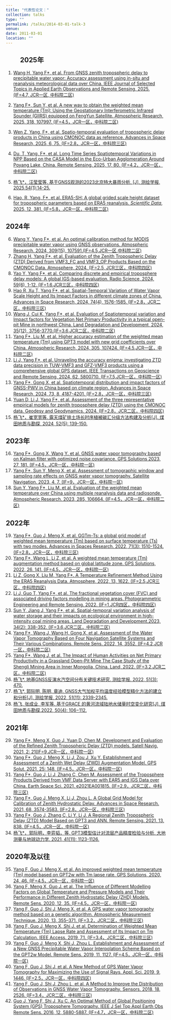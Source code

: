 ```yaml
---
title: "代表性论文："
collection: talks
type: ""
permalink: /talks/2014-03-01-talk-3
venue: 
date: 2011-03-01
location: ""
---
```

## <span style="display:inline-block; width:45px;"></span>2025年                                                                                              
1. [Wang H, Yang F*, et al. From GNSS zenith tropospheric delay to precipitable water vapor: Accuracy assessment using in-situ and reanalysis meteorological data over China. IEEE Journal of Selected Topics in Applied Earth Observations and Remote Sensing, 2025. (IF=4.7, JCR一区, 中科院二区)](https://doi.org/10.1109/JSTARS.2025.3569930)
                                                                                              
2. [Yang F*, Sun Y, et al. A new way to obtain the weighted mean temperature (Tm): Using the Geostationary Interferometric Infrared Sounder (GIIRS) equipped on FengYun Satellite. Atmospheric Research, 2025, 318, 107997. (IF=4.5，JCR一区，中科院二区)](https://doi.org/10.1016/j.atmosres.2025.107997)
3. [Wen Z, Yang, F*, et al. Spatio-temporal evaluation of tropospheric delay products in China using CMONOC data as reference. Advances in Space Research, 2025, 6, 75. (IF=2.8，JCR一区，中科院三区)](https://doi.org/10.1016/j.asr.2024.12.070)                                                                                                
4. [Du, T, Yang, F*, et al. Long Time Series Spatiotemporal Variations in NPP Based on the CASA Model in the Eco-Urban Agglomeration Around Poyang Lake, China. Remote Sensing. 2025, 17, 80. (IF=4.2，JCR一区，中科院二区)](https://doi.org/10.3390/rs17010080)
5.	[杨飞*，汪莹莹等. 基于GNSS观测的2023北京特大暴雨分析. [J]. 测绘学报, 2025,54(1):14-25. ](http://xb.chinasmp.com/CN/10.11947/j.AGCS.2025.20230548)   
6.  [Hao, R, Yang, F*, et al. ERA5-SH: A global grided scale height dataset for tropospheric parameters based on ERA5 reanalysis. *Scientific Data*, 2025, 12, 381. (IF=5.8，JCR一区，中科院二区)](https://doi.org/10.1038/s41597-025-04714-5)
## 2024年
6.	[Wang Y, Yang F*, et al. An optimal calibration method for MODIS precipitable water vapor using GNSS observations. Atmospheric Research. 2024, 309(15), 107591.(IF=4.5,JCR一区,中科院二区)](https://doi.org/10.1016/j.atmosres.2024.107591)                                                                                                
7.	[Zhang H, Yang F*, et al. Evaluation of the Zenith Tropospheric Delay (ZTD) Derived from VMF3_FC and VMF3_OP Products Based on the CMONOC Data. Atmosphere, 2024. (IF=2.5, JCR三区，中科院四区)](https://doi.org/10.3390/atmos15070766)                                                                                                
8.	[Yao Y, Yang F*, et al. Comparing discrete and empirical troposphere delay models: A global IGS-based evaluation. Radio Science, 2024, 59(6), 1-12. (IF=1.6,JCR三区，中科院四区)](https://doi.org/10.1029/2024RS007950)                                                                                                
9.	[Hao R, Xu T, Yang F*, et al. Spatial-Temporal Variation of Water Vapor Scale Height and Its Impact Factors in different climate zones of China. Advances in Space Research, 2024, 74(4), 1576-1585. (IF=2.8，JCR二区，中科院三区)](https://doi.org/10.1016/j.asr.2024.05.019)                                                                                                
10.	[Wang J, Cui K, Yang F*, et al. Evaluation of Spatiotemporal variation and Impact factors for Vegetation Net Primary Productivity in a typical open-pit Mine in northwest China. Land Degradation and Development, 2024, 35(12), 3756-3770.(IF=3.6,JCR二区，中科院二区)](https://doi.org/10.1002/ldr.5165)                                                                                                
11.	[Yang F*, Liu M, et al. Higher accuracy estimation of the weighted mean temperature (Tm) using GPT3 model with new grid coefficients over China. Atmospheric Research, 2024, 305, 107424. (IF=4.5,JCR一区，中科院二区)](https://doi.org/10.1016/j.atmosres.2024.107424)                                                                                                
12.	[Li J, Yang F*, et al. Unraveling the accuracy enigma: investigating ZTD data precision in TUW-VMF3 and GFZ-VMF3 products using a comprehensive global GPS dataset. IEEE Transactions on Geoscience and Remote Sensing, 2024, 62, 5800710. (IF=7.5,JCR一区，中科院一区)](https://doi.org/10.1109/TGRS.2024.3385228)                                                                                                
13.	[Yang F*, Gong X, et al. Spatiotemporal distribution and impact factors of GNSS-PWV in China based on climate region. Advances in Space Research, 2024, 73, 8, 4187-4201. (IF=2.8，JCR一区，中科院三区)](https://doi.org/10.1016/j.asr.2024.01.022)                                                                                                
14.	[Yuan D, Li J, Yang F*, et al. Assessment of the three representative empirical models for zenith troposphere delay (ZTD) using the CMONOC data. Geodesy and Geodynamics. 2024. (IF=2.8，JCR二区，中科院四区)](https://doi.org/10.1016/j.geog.2024.01.006)                                                                                                
15.	[杨飞*，崔宽宽等. 露天煤矿排土场长时序植被碳汇分级方法构建及分析[J]. 煤田地质与勘探, 2024, 52(5): 139-150.](https://doi.org/10.12363/issn.1001-1986.24.01.0023)
## 2023年                                                                                                
16.	[Yang F*, Gong X, Wang Y. et al. GNSS water vapor tomography based on Kalman filter with optimized noise covariance. GPS Solutions 2023, 27, 181. (IF=4.5，JCR一区，中科院一区)](https://doi.org/10.1007/s10291-023-01517-2)                                                                                                
17.	[Yang F*, Sun Y, Meng X, et al. Assessment of tomographic window and sampling rate effects on GNSS water vapor tomography. Satellite Navigation. 2023, 4, 7. (IF=9，JCR一区，中科院一区)](https://doi.org/10.1186/s43020-023-00096-4)                                                                                                
18.	[Sun Y, Yang F*, Liu M. et al. Evaluation of the weighted mean temperature over China using multiple reanalysis data and radiosonde. Atmospheric Research. 2023, 285, 106664. (IF=4.5，JCR一区，中科院二区)](https://doi.org/10.1016/j.atmosres.2023.106664)                                                                                                
## 2022年
19.	[Yang F*, Guo J, Meng X, et al. GGTm-Ts: a global grid model of weighted mean temperature (Tm) based on surface temperature (Ts) with two modes. Advances in Spaces Research. 2022, 71(3): 1510-1524. (IF=2.8，JCR一区，中科院三区)](https://doi.org/10.1016/j.asr.2022.10.010)                                                                                                
20.	[Yang F*, Wang L, Li Z, et al. A weighted mean temperature (Tm) augmentation method based on global latitude zone. GPS Solutions, 2022, 26, 141. (IF=4.5，JCR一区，中科院一区)](https://doi.org/10.1007/s10291-022-01335-y)                                                                                                
21.	[Li Z, Gong X, Liu M, Yang F*. A Temperature Refinement Method Using the ERA5 Reanalysis Data. Atmosphere, 2022, 13, 1622. (IF=2.5,JCR三区，中科院四区)](https://doi.org/10.3390/atmos13101622)                                                                                                
22.	[Li J, Guo T, Yang F*, et al. The fractional vegetation cover (FVC) and associated driving factors modelling in mining areas. Photogrammetric Engineering and Remote Sensing. 2022. (IF=1,JCR四区，中科院四区)](https://doi.org/10.14358/PERS.21-00070R3)                                                                                                
23.	[Sun Y, Jiang J, Yang F*, et al. Spatial-temporal variation analysis of water storage and their impacts on ecological environment in high-intensity coal mining areas. Land Degradation and Development.2023, 34(2): 338-352. (IF=3.6,JCR二区，中科院二区)](http://dx.doi.org/10.1002/ldr.4462)                                                                                                
24.	[Yang F*, Wang J, Wang H, Gong X, et al. Assessment of the Water Vapor Tomography Based on Four Navigation Satellite Systems and Their Various Combinations. Remote Sens. 2022, 14, 3552. (IF=4.2,JCR一区，中科院二区)](https://doi.org/10.3390/rs14153552)                                                                                                
25.	[Yang F*, Wang J, et al. The Impact of Human Activities on Net Primary Productivity in a Grassland Open-Pit Mine The Case Study of the Shengli Mining Area in Inner Mongolia, China. Land, 2022. (IF=3.2,JCR二区，中科院二区)](https://doi.org/10.3390/land11050743)                                                                                                
26.	[杨飞*. 地基GNSS反演水汽空间分布关键技术研究. 测绘学报. 2022, 51(3): 470.](https://doi.org/10.11947/j.AGCS.2022.20200524)                                                                                                
27.	[杨飞*, 郭际明, 陈明, 章迪. GNSS大气加权平均温度经验模型精化方法的建立和分析[J]. 测绘学报, 2022, 51(11): 2339-2345.](https://doi.org/10.11947/j.AGCS.2022.20210269)                                                                                                
28.	[杨飞, 张成业, 李军等. 基于GRACE 的黄河流域陆地水储量时空变化研究[J]. 煤田地质与勘探,2022, 50(4): 106−112.](https://dx.doi.org/10.12363/issn.1001-1986.21.09.0477)
## 2021年                                                                                                
29.	[Yang F*, Meng X, Guo J, Yuan D, Chen M. Development and Evaluation of the Refined Zenith Tropospheric Delay (ZTD) models. Satell Navig. 2021, 2: 21(IF=9,JCR一区，中科院一区)](https://doi.org/10.1186/s43020-021-00052-0)                                                                                                
30.	[Yang F*, Guo J, Meng X, Li J, Zou J, Xu Y. Establishment and Assessment of a Zenith Wet Delay (ZWD) Augmentation Model. GPS Solut. 2021, 25: 148. (IF=4.5，JCR一区，中科院一区)](https://doi.org/10.1007/s10291-021-01187-y)                                                                                                
31.	[Yang F*, Guo J, Li J, Zhang C, Chen M. Assessment of the Troposphere Products Derived from VMF Data Server with EAR5 and IGS Data over China. Earth Space Sci. 2021, e2021EA001815. (IF=2.9，JCR二区，中科院三区)](https://doi.org/10.1029/2021EA001815)                                                                                                
32.	[Yang F*, Guo J, Meng X, Li J, Zhou L. A Global Grid Model for Calibration of Zenith Hydrostatic Delay. Advances in Space Research. 2021, 68, 3574-3583. (IF=2.8，JCR一区，中科院三区)](https://doi.org/10.1016/j.asr.2021.06.044)                                                                                                
33.	[Yang F*, Guo J, Zhang C, Li Y, Li J. A Regional Zenith Tropospheric Delay (ZTD) Model Based on GPT3 and ANN. Remote Sensing. 2021, 13, 838. (IF=4.5，JCR一区，中科院一区)](https://doi.org/10.3390/rs13050838)                                                                                                
34.	[杨飞*，郭际明，李弈韬，等. GPT3模型估计对流层产品精度检验与分析. 大地测量与地球动力学. 2021, 41(11): 1123-1126. ](http://dx.doi.org/10.14075/j.jgg.2021.11.005)                                                                                                                                                                      
## 2020年及以往
35.	[Yang F, Guo J, Meng X. et al. An improved weighted mean temperature (Tm) model based on GPT2w with Tm lapse rate. GPS Solutions, 2020, 24, 46. (IF=4.5，JCR一区，中科院一区)](https://doi.org/10.1007/s10291-020-0953-9)                                                                                                
36.	[Yang F, Meng X, Guo J. et al. The Influence of Different Modelling Factors on Global Temperature and Pressure Models and Their Performance in Different Zenith Hydrostatic Delay (ZHD) Models. Remote Sens. 2020, 12, 35. (IF=4.5，JCR一区，中科院一区)](https://doi.org/10.3390/rs12010035)                                                                                                
37.	[Yang F, Guo J, Shi J, Meng X. et al. A GPS water vapor tomography method based on a genetic algorithm. Atmospheric Measurement Technique. 2020, 13, 355–371. (IF=3.2，JCR二区，中科院三区)](https://doi.org/10.5194/amt-13-355-2020)                                                                                                
38.	[Yang F, Guo J, Meng X, Shi J. et al. Determination of Weighted Mean Temperature (Tm) Lapse Rate and Assessment of Its Impact on Tm Calculation. IEEE Access. 2019, 7,1. (IF=3.4，JCR二区，中科院三区)](https://doi.org/10.1109/ACCESS.2019.2946916)                                                                                                
39.	[Yang F, Guo J, Meng X, Shi J, Zhou L. Establishment and Assessment of a New GNSS Precipitable Water Vapor Interpolation Scheme Based on the GPT2w Model. Remote Sens. 2019, 11, 1127. (IF=4.5，JCR一区，中科院一区)](https://doi.org/10.3390/rs11091127)                                                                                                
40.	[Yang F, Guo J, Shi J, et al. A New Method of GPS Water Vapor Tomography for Maximizing the Use of Signal Rays. Appl. Sci. 2019, 9, 1446. (IF=2.5，JCR一区，中科院四区)](https://doi.org/10.3390/app9071446)                                                                                                
41.	[Yang F, Guo J, Shi J, Zhou L, et al. A Method to Improve the Distribution of Observations in GNSS Water Vapor Tomography. Sensors. 2018, 18, 2526. (IF=3.4，JCR二区，中科院三区)](https://doi.org/10.3390/s18082526)                                                                                                
42.	[Guo J, Yang F, Shi J, Xu C. An Optimal Method of Global Positioning System (GPS) Troposphere Tomography. IEEE J Sel Top Appl Earth Obs Remote Sens. 2016, 12, 5880-5887. (IF=4.7，JCR一区，中科院二区)](https://doi.org/10.1109/JSTARS.2016.2546316)

